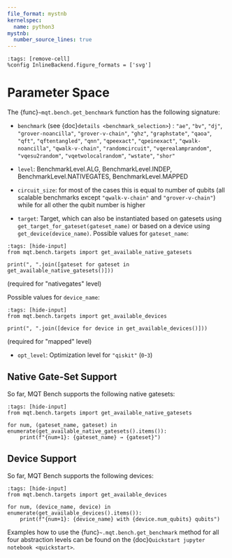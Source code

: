 ```yaml
---
file_format: mystnb
kernelspec:
  name: python3
mystnb:
  number_source_lines: true
---
```


```{code-cell} ipython3
:tags: [remove-cell]
%config InlineBackend.figure_formats = ['svg']
```

# Parameter Space

The {func}`~mqt.bench.get_benchmark` function has the following signature:

- `benchmark` (see {doc}`details <benchmark_selection>`) : `"ae"`, `"bv"`, `"dj"`, `"grover-noancilla"`, `"grover-v-chain"`, `"ghz"`, `"graphstate"`,
  `"qaoa"`, `"qft"`, `"qftentangled"`, `"qnn"`, `"qpeexact"`, `"qpeinexact"`,
  `"qwalk-noancilla"`, `"qwalk-v-chain"`, `"randomcircuit"`, `"vqerealamprandom"`, `"vqesu2random"`, `"vqetwolocalrandom"`,
  `"wstate"`, `"shor"`
- `level`: BenchmarkLevel.ALG, BenchmarkLevel.INDEP, BenchmarkLevel.NATIVEGATES, BenchmarkLevel.MAPPED
- `circuit_size`: for most of the cases this is equal to number of qubits
  (all scalable benchmarks except `"qwalk-v-chain"` and `"grover-v-chain"`) while for all other the qubit number is higher

- `target`: Target, which can also be instantiated based on gatesets using `get_target_for_gateset(gateset_name)` or based on a device using `get_device(device_name)`.
  Possible values for `gateset_name`:

```{code-cell} ipython3
:tags: [hide-input]
from mqt.bench.targets import get_available_native_gatesets

print(", ".join([gateset for gateset in get_available_native_gatesets()]))
```

(required for "nativegates" level)

Possible values for `device_name`:

```{code-cell} ipython3
:tags: [hide-input]
from mqt.bench.targets import get_available_devices

print(", ".join([device for device in get_available_devices()]))
```

(required for "mapped" level)

- `opt_level`: Optimization level for `"qiskit"` (`0`-`3`)

## Native Gate-Set Support

So far, MQT Bench supports the following native gatesets:

```{code-cell} ipython3
:tags: [hide-input]
from mqt.bench.targets import get_available_native_gatesets

for num, (gateset_name, gateset) in enumerate(get_available_native_gatesets().items()):
    print(f"{num+1}: {gateset_name} → {gateset}")
```

## Device Support

So far, MQT Bench supports the following devices:

```{code-cell} ipython3
:tags: [hide-input]
from mqt.bench.targets import get_available_devices

for num, (device_name, device) in enumerate(get_available_devices().items()):
    print(f"{num+1}: {device_name} with {device.num_qubits} qubits")
```

Examples how to use the {func}`~.mqt.bench.get_benchmark` method for all four abstraction levels can be found on the {doc}`Quickstart jupyter notebook <quickstart>`.
